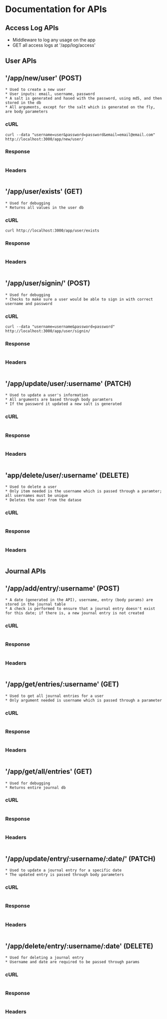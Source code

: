 # Documentation for APIs

## Access Log APIs
* Middleware to log any usage on the app
* GET all access logs at '/app/log/access'

## User APIs
## '/app/new/user' (POST)
    * Used to create a new user
    * User inputs: email, username, password
    * A salt is generated and hased with the password, using md5, and then stored in the db
    * All arguments, except for the salt which is generated on the fly, are body parameters
### cURL
```
curl --data "username=user&password=password&email=email@email.com" http://localhost:3000/app/new/user/
```
### Response
```

```
### Headers
```

```


## '/app/user/exists' (GET)
    * Used for debugging
    * Returns all values in the user db
### cURL
```
curl http://localhost:3000/app/user/exists
```
### Response
```

```
### Headers
```

```

## '/app/user/signin/' (POST)
    * Used for debugging
    * Checks to make sure a user would be able to sign in with correct username and password
### cURL
```
curl --data "username=username&password=password" http://localhost:3000/app/user/signin/
```
### Response
```

```
### Headers
```

```

## '/app/update/user/:username' (PATCH)
    * Used to update a user's information
    * All arguments are based through body paramters
    * If the password it updated a new salt is generated
### cURL
```

```
### Response
```

```
### Headers
```

```

## 'app/delete/user/:username' (DELETE)
    * Used to delete a user
    * Only item needed is the username which is passed through a paramter; all usernames must be unique
    * Deletes the user from the datase
### cURL
```

```
### Response
```

```
### Headers
```

```

## Journal APIs
## '/app/add/entry/:username' (POST)
    * A date (generated in the API), username, entry (body params) are stored in the journal table
    * A check is performed to ensure that a journal entry doesn't exist for this date; if there is, a new journal entry is not created
### cURL
```

```
### Response
```

```
### Headers
```

```

## '/app/get/entries/:username' (GET)
    * Used to get all journal entries for a user
    * Only argument needed is username which is passed through a parameter
### cURL
```

```
### Response
```

```
### Headers
```

```

## '/app/get/all/entries' (GET)
    * Used for debugging
    * Returns entire journal db
### cURL
```

```
### Response
```

```
### Headers
```

```

## '/app/update/entry/:username/:date/' (PATCH)
    * Used to update a journal entry for a specific date
    * The updated entry is passed through body parameters
### cURL
```

```
### Response
```

```
### Headers
```

```

## '/app/delete/entry/:username/:date' (DELETE)
    * Used for deleting a journal entry
    * Username and date are required to be passed through params
### cURL
```

```
### Response
```

```
### Headers
```

```
